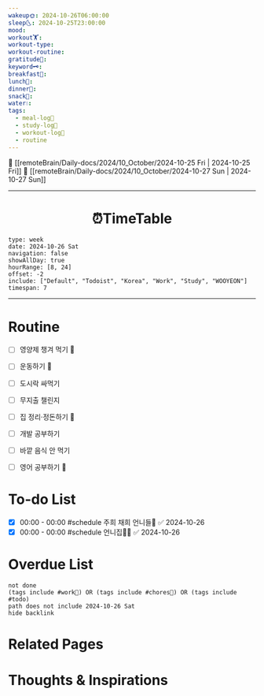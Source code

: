 ```yaml
---
wakeup🌞: 2024-10-26T06:00:00
sleep🌜: 2024-10-25T23:00:00
mood: 
workout🏋️: 
workout-type: 
workout-routine: 
gratitude🙏: 
keyword🗝️: 
breakfast🍳: 
lunch🍚: 
dinner🥗: 
snack🍬: 
water💧: 
tags:
  - meal-log📝
  - study-log📓
  - workout-log💪
  - routine
---
```


🔺 [[remoteBrain/Daily-docs/2024/10_October/2024-10-25 Fri | 2024-10-25 Fri]]
🔻 [[remoteBrain/Daily-docs/2024/10_October/2024-10-27 Sun | 2024-10-27 Sun]]
___
<h1> <center>⏰TimeTable </center> </h1>

```gEvent
type: week
date: 2024-10-26 Sat
navigation: false
showAllDay: true
hourRange: [8, 24]
offset: -2
include: ["Default", "Todoist", "Korea", "Work", "Study", "WOOYEON"]
timespan: 7
```

--- 


# Routine 

- [ ] 영양제 챙겨 먹기 🔼 
- [ ] 운동하기 🔼 
- [ ] 도시락 싸먹기 
- [ ] 무지출 챌린지 
- [ ] 집 정리·정돈하기 🔼
- [ ] 개발 공부하기
- [ ] 바깥 음식 안 먹기 
- [ ] 영어 공부하기 🔼 


# To-do List

- [x] 00:00 - 00:00 #schedule 주희 채희 언니들💙 ✅ 2024-10-26
- [x] 00:00 - 00:00 #schedule 언니집👯‍♂️ ✅ 2024-10-26

# Overdue List
```tasks
not done
(tags include #work💼) OR (tags include #chores🧺) OR (tags include #todo)
path does not include 2024-10-26 Sat
hide backlink
```

# Related Pages



# Thoughts & Inspirations

